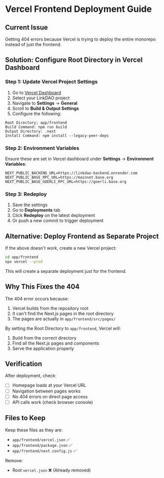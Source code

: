 # Vercel Frontend Deployment Guide

## Current Issue
Getting 404 errors because Vercel is trying to deploy the entire monorepo instead of just the frontend.

## Solution: Configure Root Directory in Vercel Dashboard

### Step 1: Update Vercel Project Settings
1. Go to [Vercel Dashboard](https://vercel.com/dashboard)
2. Select your LinkDAO project
3. Navigate to **Settings** → **General**
4. Scroll to **Build & Output Settings**
5. Configure the following:

```
Root Directory: app/frontend
Build Command: npm run build  
Output Directory: .next
Install Command: npm install --legacy-peer-deps
```

### Step 2: Environment Variables
Ensure these are set in Vercel dashboard under **Settings** → **Environment Variables**:

```
NEXT_PUBLIC_BACKEND_URL=https://linkdao-backend.onrender.com
NEXT_PUBLIC_BASE_RPC_URL=https://mainnet.base.org
NEXT_PUBLIC_BASE_GOERLI_RPC_URL=https://goerli.base.org
```

### Step 3: Redeploy
1. Save the settings
2. Go to **Deployments** tab
3. Click **Redeploy** on the latest deployment
4. Or push a new commit to trigger deployment

## Alternative: Deploy Frontend as Separate Project

If the above doesn't work, create a new Vercel project:

```bash
cd app/frontend
npx vercel --prod
```

This will create a separate deployment just for the frontend.

## Why This Fixes the 404

The 404 error occurs because:
1. Vercel builds from the repository root
2. It can't find the Next.js pages in the root directory
3. The pages are actually in `app/frontend/src/pages/`

By setting the Root Directory to `app/frontend`, Vercel will:
1. Build from the correct directory
2. Find all the Next.js pages and components
3. Serve the application properly

## Verification

After deployment, check:
- [ ] Homepage loads at your Vercel URL
- [ ] Navigation between pages works
- [ ] No 404 errors on direct page access
- [ ] API calls work (check browser console)

## Files to Keep

Keep these files as they are:
- `app/frontend/vercel.json` ✅
- `app/frontend/package.json` ✅
- `app/frontend/next.config.js` ✅

Remove:
- Root `vercel.json` ❌ (Already removed)